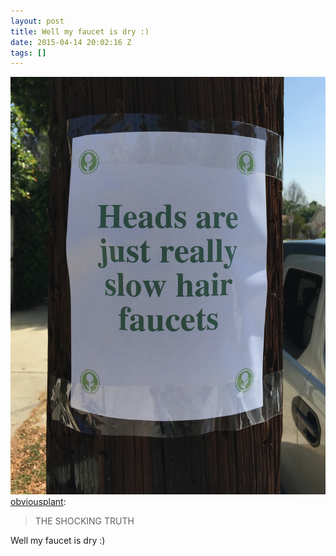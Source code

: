 ```yaml
---
layout: post
title: Well my faucet is dry :)
date: 2015-04-14 20:02:16 Z
tags: []
---
```

![](/media/2015/04/116404950909.jpg)
[obviousplant](http://obviousplant.tumblr.com/post/116396190233/the-shocking-truth):

> THE SHOCKING TRUTH

Well my faucet is dry :)

